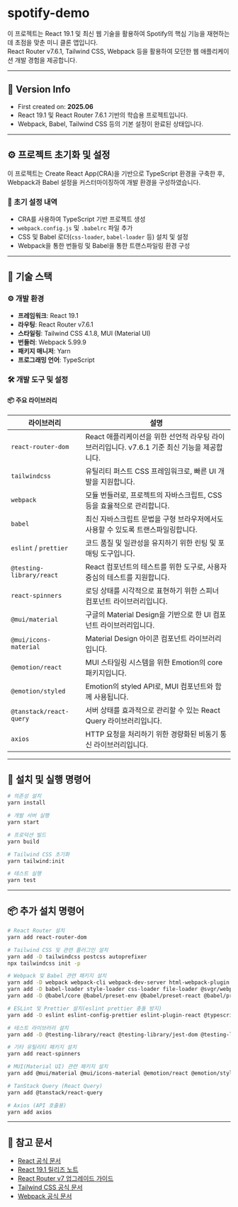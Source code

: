 # spotify-demo

이 프로젝트는 React 19.1 및 최신 웹 기술을 활용하여 Spotify의 핵심 기능을 재현하는 데 초점을 맞춘 미니 클론 앱입니다.  
React Router v7.6.1, Tailwind CSS, Webpack 등을 활용하여 모던한 웹 애플리케이션 개발 경험을 제공합니다.

---

## 📆 Version Info

- First created on: **2025.06**
- React 19.1 및 React Router 7.6.1 기반의 학습용 프로젝트입니다.
- Webpack, Babel, Tailwind CSS 등의 기본 설정이 완료된 상태입니다.

---

## ⚙️ 프로젝트 초기화 및 설정

이 프로젝트는 Create React App(CRA)을 기반으로 TypeScript 환경을 구축한 후, Webpack과 Babel 설정을 커스터마이징하여 개발 환경을 구성하였습니다.

### 🔧 초기 설정 내역

- CRA를 사용하여 TypeScript 기반 프로젝트 생성
- `webpack.config.js` 및 `.babelrc` 파일 추가
- CSS 및 Babel 로더(`css-loader`, `babel-loader` 등) 설치 및 설정
- Webpack을 통한 번들링 및 Babel을 통한 트랜스파일링 환경 구성

---

## 📌 기술 스택

### ⚙️ 개발 환경

- **프레임워크**: React 19.1
- **라우팅**: React Router v7.6.1
- **스타일링**: Tailwind CSS 4.1.8, MUI (Material UI)
- **번들러**: Webpack 5.99.9
- **패키지 매니저**: Yarn
- **프로그래밍 언어**: TypeScript

### 🛠️ 개발 도구 및 설정

#### 📦 주요 라이브러리

| 라이브러리               | 설명                                                                                          |
| ------------------------ | --------------------------------------------------------------------------------------------- |
| `react-router-dom`       | React 애플리케이션을 위한 선언적 라우팅 라이브러리입니다. v7.6.1 기준 최신 기능을 제공합니다. |
| `tailwindcss`            | 유틸리티 퍼스트 CSS 프레임워크로, 빠른 UI 개발을 지원합니다.                                  |
| `webpack`                | 모듈 번들러로, 프로젝트의 자바스크립트, CSS 등을 효율적으로 관리합니다.                       |
| `babel`                  | 최신 자바스크립트 문법을 구형 브라우저에서도 사용할 수 있도록 트랜스파일링합니다.             |
| `eslint` / `prettier`    | 코드 품질 및 일관성을 유지하기 위한 린팅 및 포매팅 도구입니다.                                |
| `@testing-library/react` | React 컴포넌트의 테스트를 위한 도구로, 사용자 중심의 테스트를 지원합니다.                     |
| `react-spinners`         | 로딩 상태를 시각적으로 표현하기 위한 스피너 컴포넌트 라이브러리입니다.                        |
| `@mui/material`          | 구글의 Material Design을 기반으로 한 UI 컴포넌트 라이브러리입니다.                            |
| `@mui/icons-material`    | Material Design 아이콘 컴포넌트 라이브러리입니다.                                             |
| `@emotion/react`         | MUI 스타일링 시스템을 위한 Emotion의 core 패키지입니다.                                       |
| `@emotion/styled`        | Emotion의 styled API로, MUI 컴포넌트와 함께 사용됩니다.                                       |
| `@tanstack/react-query`  | 서버 상태를 효과적으로 관리할 수 있는 React Query 라이브러리입니다.                           |
| `axios`                  | HTTP 요청을 처리하기 위한 경량화된 비동기 통신 라이브러리입니다.                              |

---

## 📜 설치 및 실행 명령어

```bash
# 의존성 설치
yarn install

# 개발 서버 실행
yarn start

# 프로덕션 빌드
yarn build

# Tailwind CSS 초기화
yarn tailwind:init

# 테스트 실행
yarn test
```

---

## 📦 추가 설치 명령어

```bash
# React Router 설치
yarn add react-router-dom

# Tailwind CSS 및 관련 플러그인 설치
yarn add -D tailwindcss postcss autoprefixer
npx tailwindcss init -p

# Webpack 및 Babel 관련 패키지 설치
yarn add -D webpack webpack-cli webpack-dev-server html-webpack-plugin dotenv-webpack clean-webpack-plugin
yarn add -D babel-loader style-loader css-loader file-loader @svgr/webpack
yarn add -D @babel/core @babel/preset-env @babel/preset-react @babel/preset-typescript @babel/plugin-transform-runtime

# ESLint 및 Prettier 설치(eslint prettier 충돌 방지)
yarn add -D eslint eslint-config-prettier eslint-plugin-react @typescript-eslint/eslint-plugin @typescript-eslint/parser

# 테스트 라이브러리 설치
yarn add -D @testing-library/react @testing-library/jest-dom @testing-library/user-event

# 기타 유틸리티 패키지 설치
yarn add react-spinners

# MUI(Material UI) 관련 패키지 설치
yarn add @mui/material @mui/icons-material @emotion/react @emotion/styled

# TanStack Query (React Query)
yarn add @tanstack/react-query

# Axios (API 호출용)
yarn add axios

```

---

## 🔗 참고 문서

- [React 공식 문서](https://react.dev/)
- [React 19.1 릴리즈 노트](https://react.dev/blog/2024/12/05/react-19)
- [React Router v7 업그레이드 가이드](https://reactrouter.com/upgrading/v6)
- [Tailwind CSS 공식 문서](https://tailwindcss.com/docs)
- [Webpack 공식 문서](https://webpack.js.org/)
